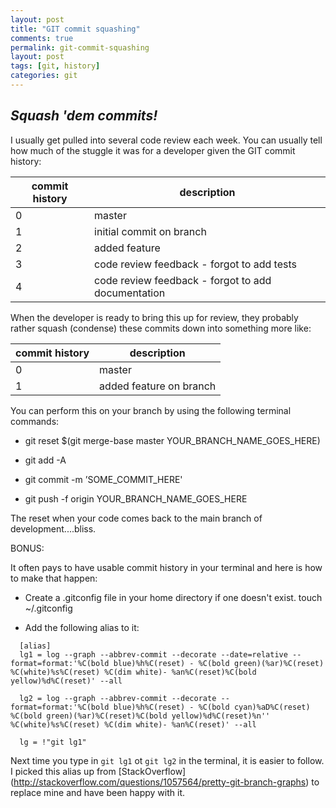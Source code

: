 ```yaml
---
layout: post
title: "GIT commit squashing"
comments: true
permalink: git-commit-squashing
layout: post
tags: [git, history]
categories: git
---
```

*Squash 'dem commits!*
-----

I usually get pulled into several code review each week.  You can usually tell how much of the stuggle it was for a developer given the GIT commit history:

| commit history | description              							|
|----------------|------------------------------------------------------|
| 0				 | master												|
| 1				 | initial commit on branch 							|
| 2			     | added feature										|
| 3				 | code review feedback - forgot to add tests   	   	|
| 4			     | code review feedback - forgot to add documentation   |

When the developer is ready to bring this up for review, they probably rather squash (condense) these commits down into something more like:

| commit history | description              							|
|----------------|------------------------------------------------------|
| 0				 | master												|
| 1				 | added feature on branch 					      		|

You can perform this on your branch by using the following terminal commands:

  * git reset $(git merge-base master YOUR_BRANCH_NAME_GOES_HERE)

  *  git add -A

  * git commit -m ’SOME_COMMIT_HERE'

  * git push -f origin YOUR_BRANCH_NAME_GOES_HERE

The reset when your code comes back to the main branch of development....bliss.

BONUS:

It often pays to have usable commit history in your terminal and here is how to make that happen:

  * Create a .gitconfig file in your home directory if one doesn't exist.  touch ~/.gitconfig

  * Add the following alias to it:

~~~
  [alias]
  lg1 = log --graph --abbrev-commit --decorate --date=relative --format=format:'%C(bold blue)%h%C(reset) - %C(bold green)(%ar)%C(reset) %C(white)%s%C(reset) %C(dim white)- %an%C(reset)%C(bold yellow)%d%C(reset)' --all

  lg2 = log --graph --abbrev-commit --decorate --format=format:'%C(bold blue)%h%C(reset) - %C(bold cyan)%aD%C(reset) %C(bold green)(%ar)%C(reset)%C(bold yellow)%d%C(reset)%n''          %C(white)%s%C(reset) %C(dim white)- %an%C(reset)' --all

  lg = !"git lg1"
~~~

  Next time you type in `git lg1` ot `git lg2` in the terminal, it is easier to follow.  I picked this alias up from [StackOverflow] (http://stackoverflow.com/questions/1057564/pretty-git-branch-graphs) to replace mine and have been happy with it.


